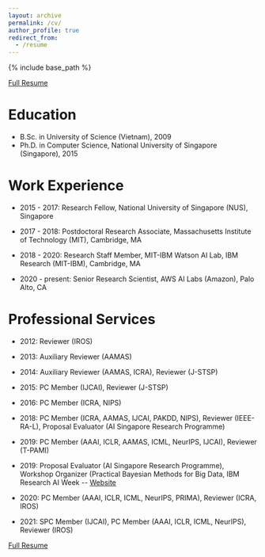 ```yaml
---
layout: archive
permalink: /cv/
author_profile: true
redirect_from:
  - /resume
---
```


{% include base_path %}

[Full Resume](http://htnghia87.github.io/files/resume.pdf)

Education
======
* B.Sc. in University of Science (Vietnam), 2009
* Ph.D. in Computer Science, National University of Singapore (Singapore), 2015

Work Experience
======
* 2015 - 2017: Research Fellow, National University of Singapore (NUS), Singapore

* 2017 - 2018: Postdoctoral Research Associate, Massachusetts Institute of Technology (MIT), Cambridge, MA

* 2018 - 2020: Research Staff Member, MIT-IBM Watson AI Lab, IBM Research (MIT-IBM), Cambridge, MA

* 2020 - present: Senior Research Scientist, AWS AI Labs (Amazon), Palo Alto, CA

Professional Services
======
* 2012: Reviewer (IROS)

* 2013: Auxiliary Reviewer (AAMAS)

* 2014: Auxiliary Reviewer (AAMAS, ICRA), Reviewer (J-STSP)

* 2015: PC Member (IJCAI), Reviewer (J-STSP)

* 2016: PC Member (ICRA, NIPS)

* 2018: PC Member (ICRA, AAMAS, IJCAI, PAKDD, NIPS), Reviewer (IEEE-RA-L), Proposal Evaluator (AI Singapore Research Programme)

* 2019: PC Member (AAAI, ICLR, AAMAS, ICML, NeurIPS, IJCAI), Reviewer (T-PAMI)

* 2019: Proposal Evaluator (AI Singapore Research Programme), Workshop Organizer (Practical Bayesian Methods for Big Data, IBM Research AI Week -- [Website](https://deeplybayesian.github.io/)

* 2020: PC Member (AAAI, ICLR, ICML, NeurIPS, PRIMA), Reviewer (ICRA, IROS)

* 2021: SPC Member (IJCAI), PC Member (AAAI, ICLR, ICML, NeurIPS), Reviewer (IROS)


[Full Resume](http://htnghia87.github.io/files/resume.pdf)